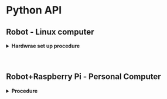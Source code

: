 # Python API

## Robot - Linux computer


<details>
  <summary><strong>Hardwrae set up procedure</strong></summary>




</details>



<br>
<br>

## Robot+Raspberry Pi - Personal Computer

<details>
  <summary><strong>Procedure</strong></summary>

Still not working... comming soon


</details>

<br>

